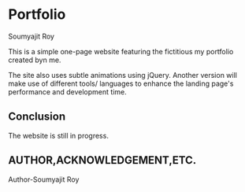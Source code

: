 # Portfolio
Soumyajit Roy

This is a simple one-page website featuring the fictitious my portfolio created byn me.

The site also uses subtle animations using jQuery. Another version will make use of different tools/ languages to enhance the landing page's performance and development time. 

## Conclusion

The website is still in progress.

## AUTHOR,ACKNOWLEDGEMENT,ETC.

Author-Soumyajit Roy
